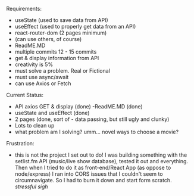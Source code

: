 
Requirements:
- useState (used to save data from API)
- useEffect (used to properly get data from an API)
- react-router-dom (2 pages minimum)
- (can use others, of course)
- ReadME.MD
- multiple commits 12 - 15 commits
- get & display information from API
- creativity is 5%
- must solve a problem. Real or Fictional
- must use async/await
- can use Axios or Fetch


Current Status:
 - API axios GET & display (done)
 -ReadME.MD (done)
 - useState and useEffect (done)
 - 2 pages (done, sort of - data passing, but still ugly and clunky)
 - Lots to clean up
 - what problem am I solving? umm... novel ways to choose a movie?

 Frustration:
 - this is not the project I set out to do! I was building something with the setlist.fm API (music/live show database), tested it out and everything. Then when I tried to do it as front-end/React App (as oppose to node/express) I ran into CORS issues that I couldn't seem to circumnavigate. So I had to burn it down and start form scratch. *stressful sigh*


